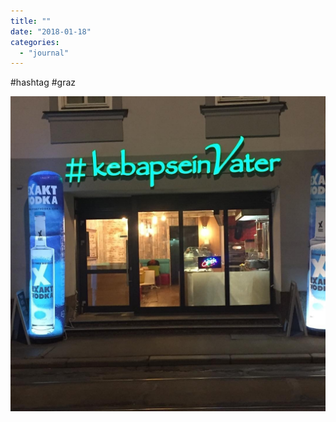 ```yaml
---
title: ""
date: "2018-01-18"
categories: 
  - "journal"
---
```


#hashtag #graz

![](images/c3cf497a7c.jpg)
